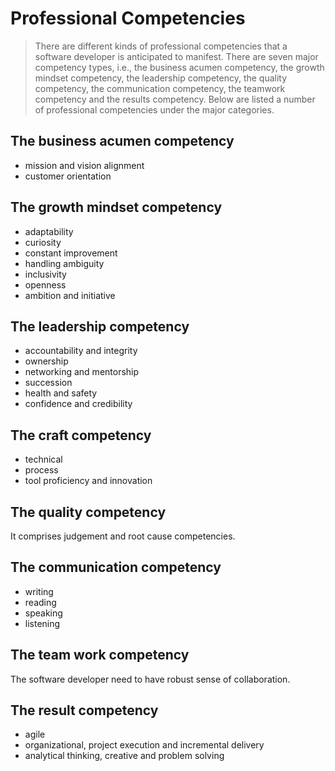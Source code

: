 # Professional Competencies
>There are different kinds of professional competencies that a software developer is anticipated 
>to manifest. There are seven major competency types, i.e., the business acumen competency, the growth
>mindset competency, the leadership competency, the quality competency, the communication competency, 
>the teamwork competency and the results competency. Below are listed a number of professional 
>competencies under the major categories.
## The business acumen competency 
- mission and vision alignment
- customer orientation
## The growth mindset competency
- adaptability
- curiosity
- constant improvement
- handling ambiguity
- inclusivity
- openness
- ambition and initiative
## The leadership competency
- accountability and integrity
- ownership
- networking and mentorship
- succession
- health and safety
- confidence and credibility
## The craft competency
- technical
- process
- tool proficiency and innovation
## The quality competency
It comprises judgement and root cause competencies.
## The communication competency
- writing
- reading
- speaking
- listening
## The team work competency
The software developer need to have robust sense of collaboration. 
## The result competency
- agile
- organizational, project execution and incremental delivery 
- analytical thinking, creative and problem solving
